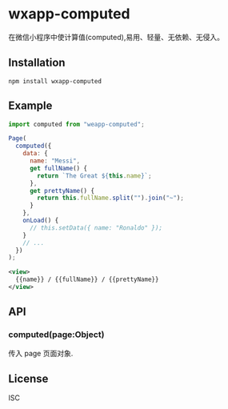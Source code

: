 # wxapp-computed

在微信小程序中使计算值(computed),易用、轻量、无依赖、无侵入。

## Installation

```
npm install wxapp-computed
````


## Example

```js
import computed from "weapp-computed";

Page(
  computed({
    data: {
      name: "Messi",
      get fullName() {
        return `The Great ${this.name}`;
      },
      get prettyName() {
        return this.fullName.split("").join("~");
      }
    },
    onLoad() {
      // this.setData({ name: "Ronaldo" });
    }
    // ...
  })
);
```

```xml
<view>
  {{name}} / {{fullName}} / {{prettyName}}
</view>
```


## API

### computed(page:Object)

传入 page 页面对象.

## License

ISC
